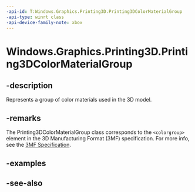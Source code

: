 ```yaml
---
-api-id: T:Windows.Graphics.Printing3D.Printing3DColorMaterialGroup
-api-type: winrt class
-api-device-family-note: xbox
---
```


<!-- Class syntax.
public class Printing3DColorMaterialGroup : Windows.Graphics.Printing3D.IPrinting3DColorMaterialGroup
-->

# Windows.Graphics.Printing3D.Printing3DColorMaterialGroup

## -description
Represents a group of color materials used in the 3D model.

## -remarks
The Printing3DColorMaterialGroup class corresponds to the `<colorgroup>` element in the 3D Manufacturing Format (3MF) specification. For more info, see the [3MF Specification](https://3mf.io/3mf-specification/).

## -examples

## -see-also
